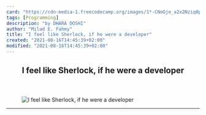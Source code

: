 ```yaml
---
card: "https://cdn-media-1.freecodecamp.org/images/1*-CNoGje_a2x2Nziq0pru-w.jpeg"
tags: [Programming]
description: "by DHARA DOSHI"
author: "Milad E. Fahmy"
title: "I feel like Sherlock, if he were a developer"
created: "2021-08-16T14:45:39+02:00"
modified: "2021-08-16T14:45:39+02:00"
---
```

<div class="site-wrapper">
<main id="site-main" class="site-main outer">
<div class="inner">
<article class="post-full post tag-programming tag-life-lessons tag-software-development tag-tech tag-technology ">
<header class="post-full-header">
<h1 class="post-full-title">I feel like Sherlock, if he were a developer</h1>
</header>
<figure class="post-full-image">
<picture>
<source media="(max-width: 700px)" sizes="1px" srcset="data:image/gif;base64,R0lGODlhAQABAIAAAAAAAP///yH5BAEAAAAALAAAAAABAAEAAAIBRAA7 1w">
<source media="(min-width: 701px)" sizes="(max-width: 800px) 400px,
(max-width: 1170px) 700px,
1400px" srcset="https://cdn-media-1.freecodecamp.org/images/1*-CNoGje_a2x2Nziq0pru-w.jpeg 300w,
https://cdn-media-1.freecodecamp.org/images/1*-CNoGje_a2x2Nziq0pru-w.jpeg 600w,
https://cdn-media-1.freecodecamp.org/images/1*-CNoGje_a2x2Nziq0pru-w.jpeg 1000w,
https://cdn-media-1.freecodecamp.org/images/1*-CNoGje_a2x2Nziq0pru-w.jpeg 2000w">
<img onerror="this.style.display='none'" src="https://cdn-media-1.freecodecamp.org/images/1*-CNoGje_a2x2Nziq0pru-w.jpeg" alt="I feel like Sherlock, if he were a developer">
</picture>
</figure>
<section class="post-full-content">
<div class="post-content medium-migrated-article">
</div>
<hr>
</section>
</article>
</div>
</main>
</div>
<!-- Google Tag Manager (noscript) -->
<!-- End Google Tag Manager (noscript) -->

